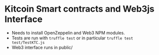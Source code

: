 # Kitcoin Smart contracts and Web3js Interface

* Needs to install OpenZeppelin and Web3 NPM modules.
* Tests are run with `truffle test` or in particular `truffle test test/TestKTC.js`
* Web3 interface runs in public/

